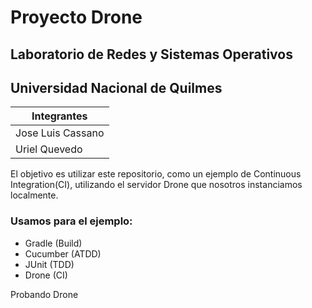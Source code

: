 # Proyecto Drone 

## Laboratorio de Redes y Sistemas Operativos
## Universidad Nacional de Quilmes


Integrantes |
------------|
Jose Luis Cassano|
Uriel Quevedo|

El objetivo es utilizar este repositorio, como un ejemplo de Continuous Integration(CI), utilizando el servidor Drone que nosotros instanciamos localmente.

### Usamos para el ejemplo:
- Gradle (Build)
- Cucumber (ATDD)
- JUnit (TDD)
- Drone (CI)


Probando Drone
